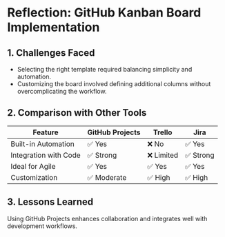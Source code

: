 # Reflection: GitHub Kanban Board Implementation

## 1. Challenges Faced
- Selecting the right template required balancing simplicity and automation.
- Customizing the board involved defining additional columns without overcomplicating the workflow.

## 2. Comparison with Other Tools
| Feature        | GitHub Projects | Trello        | Jira         |
|---------------|----------------|--------------|-------------|
| Built-in Automation | ✅ Yes | ❌ No | ✅ Yes |
| Integration with Code | ✅ Strong | ❌ Limited | ✅ Strong |
| Ideal for Agile | ✅ Yes | ✅ Yes | ✅ Yes |
| Customization  | ✅ Moderate | ✅ High | ✅ High |

## 3. Lessons Learned
Using GitHub Projects enhances collaboration and integrates well with development workflows.
